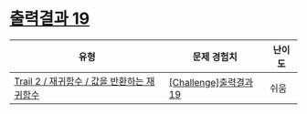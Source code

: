 # [출력결과 19](https://en.codetree.ai/trails/complete/curated-cards/challenge-reading-k201542)

|유형|문제 경험치|난이도|
|---|---|---|
|[Trail 2 / 재귀함수 / 값을 반환하는 재귀함수](https://www.codetree.ai/trail-info/novice-mid/)|[[Challenge]출력결과 19](https://www.codetree.ai/trails/complete/curated-cards/challenge-reading-k201542/)|쉬움|

